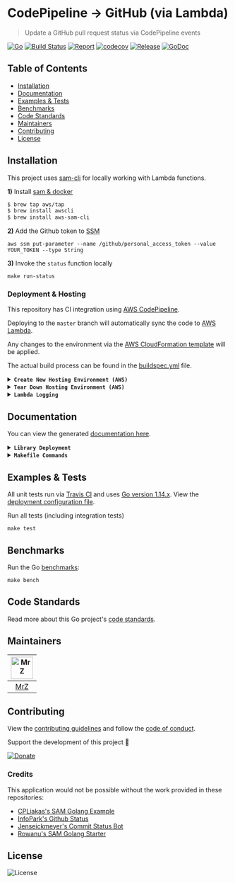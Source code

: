 # CodePipeline -> GitHub (via Lambda)
> Update a GitHub pull request status via CodePipeline events

[![Go](https://img.shields.io/badge/Go-1.14.xx-blue.svg)](https://golang.org/)
[![Build Status](https://travis-ci.com/mrz1836/lambda-codepipeline-github.svg?branch=master&v=1)](https://travis-ci.com/mrz1836/lambda-codepipeline-github)
[![Report](https://goreportcard.com/badge/github.com/mrz1836/lambda-codepipeline-github?style=flat&v=1)](https://goreportcard.com/report/github.com/mrz1836/lambda-codepipeline-github)
[![codecov](https://codecov.io/gh/mrz1836/lambda-codepipeline-github/branch/master/graph/badge.svg?v=1)](https://codecov.io/gh/mrz1836/lambda-codepipeline-github)
[![Release](https://img.shields.io/github/release-pre/mrz1836/lambda-codepipeline-github.svg?style=flat&v=1)](https://github.com/mrz1836/lambda-codepipeline-github/releases)
[![GoDoc](https://godoc.org/github.com/mrz1836/lambda-codepipeline-github?status.svg&style=flat&v=1)](https://pkg.go.dev/github.com/mrz1836/lambda-codepipeline-github?tab=doc)

## Table of Contents
- [Installation](#installation)
- [Documentation](#documentation)
- [Examples & Tests](#examples--tests)
- [Benchmarks](#benchmarks)
- [Code Standards](#code-standards)
- [Maintainers](#maintainers)
- [Contributing](#contributing)
- [License](#license)

## Installation
This project uses [sam-cli](https://github.com/awslabs/serverless-application-model) for locally working with Lambda functions.

**1)** Install [sam & docker](https://docs.aws.amazon.com/serverless-application-model/latest/developerguide/serverless-sam-cli-install-mac.html)
```bash
$ brew tap aws/tap
$ brew install awscli
$ brew install aws-sam-cli
```

**2)** Add the Github token to [SSM](https://docs.aws.amazon.com/systems-manager/latest/userguide/systems-manager-parameter-store.html)
```shell script
aws ssm put-parameter --name /github/personal_access_token --value YOUR_TOKEN --type String
```

**3)** Invoke the `status` function locally
```shell script
make run-status
```   

### Deployment & Hosting
This repository has CI integration using [AWS CodePipeline](https://aws.amazon.com/codepipeline/).

Deploying to the `master` branch will automatically sync the code to [AWS Lambda](https://aws.amazon.com/lambda/).

Any changes to the environment via the [AWS CloudFormation template](application.yaml) will be applied.

The actual build process can be found in the [buildspec.yml](buildspec.yml) file.

<details>
<summary><strong><code>Create New Hosting Environment (AWS)</code></strong></summary>

This will create a new [AWS CloudFormation](https://aws.amazon.com/cloudformation/) stack with:
- (1) [Lambda](https://aws.amazon.com/lambda/) Function(s)
- (1) [CloudWatch LogGroups](https://aws.amazon.com/cloudwatch/) for Lambda Function(s)
- (1) [CodePipeline](https://aws.amazon.com/codepipeline/) with multiple stages to deploy the application from Github
- (1) [CodePipeline Webhook](https://aws.amazon.com/codepipeline/) to receive Github notifications from a specific `branch`
- (1) [CodeBuild Project(s)](https://docs.aws.amazon.com/codebuild/latest/userguide/create-project.html) to test, build and deploy the app
- (2) [Service Roles](https://docs.aws.amazon.com/IAM/latest/UserGuide/id_roles_create_for-service.html) for working with CodeBuild and CodePipeline

**NOTE:** Requires an existing S3 bucket for artifacts and sam-cli deployments (located in the [makefile](Makefile).

**1)** One command will build, test, package and deploy the application to AWS
```shell script
make deploy
``` 

If you make any adjustments to the command above, update the [buildspec](buildspec.yml) file accordingly.  
</details>

<details>
<summary><strong><code>Tear Down Hosting Environment (AWS)</code></strong></summary>

Remove the Stack(s)
```shell script
make teardown
```   
</details>

<details>
<summary><strong><code>Lambda Logging</code></strong></summary>

View all the logs in [AWS CloudWatch](https://console.aws.amazon.com/cloudwatch/home?region=us-east-1#logsV2:log-groups) via log groups:
```text
/aws/lambda/<app_name>-<stage_name>-<function_name>
```
</details>

## Documentation
You can view the generated [documentation here](https://pkg.go.dev/github.com/mrz1836/lambda-codepipeline-github?tab=doc).

<details>
<summary><strong><code>Library Deployment</code></strong></summary>

[goreleaser](https://github.com/goreleaser/goreleaser) for easy binary or library deployment to Github and can be installed via: `brew install goreleaser`.

The [.goreleaser.yml](.goreleaser.yml) file is used to configure [goreleaser](https://github.com/goreleaser/goreleaser).

Use `make release-snap` to create a snapshot version of the release, and finally `make release` to ship to production.
</details>

<details>
<summary><strong><code>Makefile Commands</code></strong></summary>

View all `makefile` commands
```shell script
make help
```

List of all current commands:
```text
all                            Run multiple pre-configured commands at once
bench                          Run all benchmarks in the Go application
build                          Build the lambda function as a compiled application
clean                          Remove previous builds and any test cache data
clean-mods                     Remove all the Go mod cache
coverage                       Shows the test coverage
deploy                         Build, prepare and deploy
godocs                         Sync the latest tag with GoDocs
help                           Show all commands available
lambda                         Build a compiled version to deploy to Lambda
lint                           Run the Go lint application
package                        Process the CF template and prepare for deployment
release                        Full production release (creates release in Github)
release-test                   Full production test release (everything except deploy)
release-snap                   Test the full release (build binaries)
run-status                     Fires the lambda function
tag                            Generate a new tag and push (IE: tag version=0.0.0)
tag-remove                     Remove a tag if found (IE: tag-remove version=0.0.0)
tag-update                     Update an existing tag to current commit (IE: tag-update version=0.0.0)
teardown                       Deletes the entire stack
test                           Runs vet, lint and ALL tests
test-short                     Runs vet, lint and tests (excludes integration tests)
update                         Update all project dependencies
update-releaser                Update the goreleaser application
vet                            Run the Go vet application
```
</details>

## Examples & Tests
All unit tests run via [Travis CI](https://travis-ci.org/mrz1836/lambda-codepipeline-github) and uses [Go version 1.14.x](https://golang.org/doc/go1.14). View the [deployment configuration file](.travis.yml).

Run all tests (including integration tests)
```shell script
make test
```

## Benchmarks
Run the Go [benchmarks](sanitize_test.go):
```shell script
make bench
```

## Code Standards
Read more about this Go project's [code standards](CODE_STANDARDS.md).

## Maintainers

| [<img src="https://github.com/mrz1836.png" height="50" alt="MrZ" />](https://github.com/mrz1836) |
|:---:|
| [MrZ](https://github.com/mrz1836) |

## Contributing

View the [contributing guidelines](CONTRIBUTING.md) and follow the [code of conduct](CODE_OF_CONDUCT.md).

Support the development of this project 🙏

[![Donate](https://img.shields.io/badge/donate-bitcoin-brightgreen.svg)](https://mrz1818.com/?tab=tips&af=lambda-codepipeline-github)

### Credits
This application would not be possible without the work provided in these repositories: 
- [CPLiakas's SAM Golang Example](https://github.com/cpliakas/aws-sam-golang-example) 
- [InfoPark's Github Status](https://github.com/infopark/lambda-codepipeline-github-status)
- [Jenseickmeyer's Commit Status Bot](https://github.com/jenseickmeyer/github-commit-status-bot) 
- [Rowanu's SAM Golang Starter](https://github.com/rowanu/sam-golang-starter) 

## License

![License](https://img.shields.io/github/license/mrz1836/lambda-codepipeline-github.svg?style=flat&v=1)
